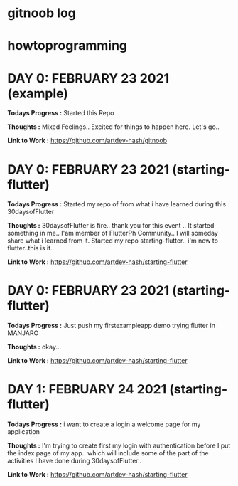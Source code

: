 # gitnoob log
# howtoprogramming

# DAY 0: FEBRUARY 23 2021 (example)

**Todays Progress :** Started this Repo

**Thoughts :** Mixed Feelings.. Excited for things to happen here. Let's go..

**Link to Work :** https://github.com/artdev-hash/gitnoob

# DAY 0: FEBRUARY 23 2021 (starting-flutter)

**Todays Progress :** Started my repo of from what i have learned during this 30daysofFlutter

**Thoughts :** 30daysofFlutter is fire.. thank you for this event .. It started something in me..
               I'am member of FlutterPh Community.. I will someday share what i learned from it.
               Started my repo starting-flutter.. i'm new to flutter..this is it..

**Link to Work :** https://github.com/artdev-hash/starting-flutter

# DAY 0: FEBRUARY 23 2021 (starting-flutter)

**Todays Progress :** Just push my firstexampleapp demo trying flutter in MANJARO

**Thoughts :** okay...

**Link to Work :** https://github.com/artdev-hash/starting-flutter

# DAY 1: FEBRUARY 24 2021 (starting-flutter)

**Todays Progress :** i want to create a login a welcome page for my application

**Thoughts :** I'm trying to create first my login with authentication before I put the index page of my app.. which will include some of the part of the activities I have done during 30daysofFlutter..

**Link to Work :** https://github.com/artdev-hash/starting-flutter
